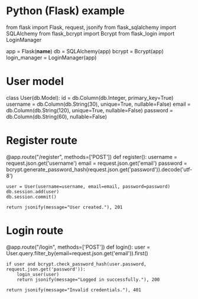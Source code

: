 # Python (Flask) example
from flask import Flask, request, jsonify
from flask_sqlalchemy import SQLAlchemy
from flask_bcrypt import Bcrypt
from flask_login import LoginManager

app = Flask(__name__)
db = SQLAlchemy(app)
bcrypt = Bcrypt(app)
login_manager = LoginManager(app)

# User model
class User(db.Model):
    id = db.Column(db.Integer, primary_key=True)
    username = db.Column(db.String(30), unique=True, nullable=False)
    email = db.Column(db.String(120), unique=True, nullable=False)
    password = db.Column(db.String(60), nullable=False)

# Register route
@app.route("/register", methods=['POST'])
def register():
    username = request.json.get('username')
    email = request.json.get('email')
    password = bcrypt.generate_password_hash(request.json.get('password')).decode('utf-8')
    
    user = User(username=username, email=email, password=password)
    db.session.add(user)
    db.session.commit()

    return jsonify(message="User created."), 201

# Login route
@app.route("/login", methods=['POST'])
def login():
    user = User.query.filter_by(email=request.json.get('email')).first()
    
    if user and bcrypt.check_password_hash(user.password, request.json.get('password')):
        login_user(user)
        return jsonify(message="Logged in successfully."), 200

    return jsonify(message="Invalid credentials."), 401
